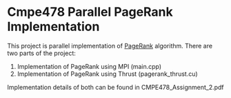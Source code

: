 # Cmpe478 Parallel PageRank Implementation

This project is parallel implementation of [PageRank](http://infolab.stanford.edu/~backrub/google.html) algorithm. There are two parts of the project:
1. Implementation of PageRank using MPI (main.cpp)
2. Implementation of PageRank using Thrust (pagerank_thrust.cu)

Implementation details of both can be found in CMPE478_Assignment_2.pdf

